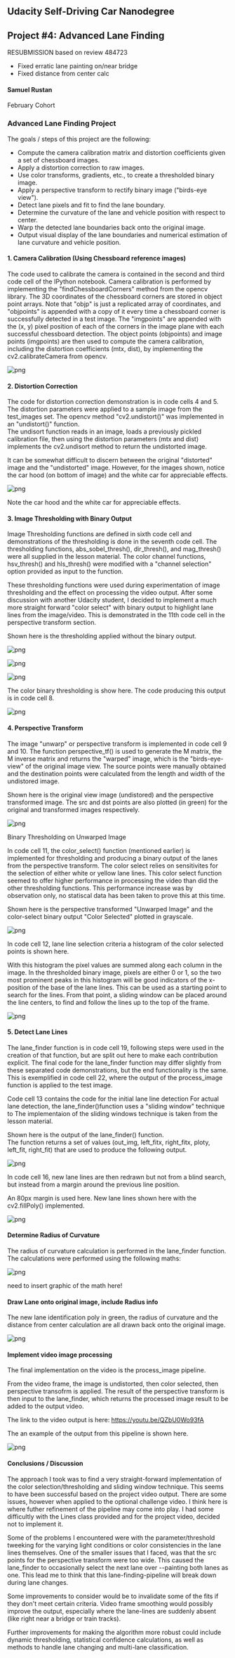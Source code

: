 
## Udacity Self-Driving Car Nanodegree

## Project #4: Advanced Lane Finding

RESUBMISSION based on review 484723

* Fixed erratic lane painting on/near bridge
* Fixed distance from center calc

#### Samuel Rustan
February Cohort


### Advanced Lane Finding Project

The goals / steps of this project are the following:

* Compute the camera calibration matrix and distortion coefficients given a set of chessboard images.
* Apply a distortion correction to raw images.
* Use color transforms, gradients, etc., to create a thresholded binary image.
* Apply a perspective transform to rectify binary image ("birds-eye view").
* Detect lane pixels and fit to find the lane boundary.
* Determine the curvature of the lane and vehicle position with respect to center.
* Warp the detected lane boundaries back onto the original image.
* Output visual display of the lane boundaries and numerical estimation of lane curvature and vehicle position.


#### 1. Camera Calibration (Using Chessboard reference images)

The code used to calibrate the camera is contained in the second and third code cell of the IPython notebook.
Camera calibration is performed by implementing the "findChessboardCorners" method from the opencv library.
The 3D coordinates of the chessboard corners are stored in object point arrays. Note that "objp" is just a replicated array of coordinates, and "objpoints" is appended with a copy of it every time a chessboard corner is successfully detected in a test image. The "imgpoints" are appended with the (x, y) pixel position of each of the corners in the image plane with each successful chessboard detection.
The object points (objpoints) and image points (imgpoints) are then used to compute the camera calibration, including the distortion coefficients (mtx, dist), by implementing the cv2.calibrateCamera from opencv.

![png](output_3_1.png)


#### 2. Distortion Correction

The code for distortion correction demonstration is in code cells 4 and 5.
The distortion parameters were applied to a sample image from the test_images set.
The opencv method "cv2.undistort()" was implemented in an "undistort()" function.  
The undisort function reads in an image, loads a previously pickled calibration file, then using the distortion parameters (mtx and dist) implements the cv2.undisort method to return the undistorted image.

It can be somewhat difficult to discern between the original "distorted" image and the "undistorted" image.  However, for the images shown, notice the car hood (on bottom of image) and the white car for appreciable effects.


![png](output_6_1.png)


Note the car hood and the white car for appreciable effects.

#### 3. Image Thresholding with Binary Output

Image Thresholding functions are defined in sixth code cell and demonstrations of the thresholding is done in the seventh code cell.  The thresholding functions, abs_sobel_thresh(), dir_thresh(), and mag_thresh() were all supplied in the lesson material.  The color channel functions, hsv_thresh() and hls_thresh() were modified with a "channel selection" option provided as input to the function.

These thresholding functions were used during experimentation of image thresholding and the effect on processing the video output.  After some discussion with another Udacity student, I decided to implement a much more straight forward "color select" with binary output to highlight lane lines from the image/video.  This is demonstrated in the 11th code cell in the perspective transform section.

Shown here is the thresholding applied without the binary output.  



![png](output_10_0.png)



![png](output_10_1.png)



![png](output_10_2.png)


The color binary thresholding is show here.  The code producing this output is in code cell 8.


![png](output_11_0.png)


#### 4. Perspective Transform

The image "unwarp" or perspective transform is implemented in code cell 9 and 10.
The function perspective_tf() is used to generate the M matrix, the M inverse matrix and returns the "warped" image, which is the "birds-eye-view" of the original image view.  The source points were manually obtained and the destination points were calculated from the length and width of the undistored image.

Shown here is the original view image (undistored) and the perspective transformed image.
The src and dst points are also plotted (in green) for the original and transformed images respectively.


![png](output_14_1.png)


Binary Thresholding on Unwarped Image

In code cell 11, the color_select() function (mentioned earlier) is implemented for thresholding and producing a binary output of the lanes from the perspective transform.  The color select relies on sensitivites for the selection of either white or yellow lane lines.  This color select function seemed to offer higher performance in processing the video than did the other thresholding functions.  This performance increase was by observation only, no statiscal data has been taken to prove this at this time.  

Shown here is the perspective transformed "Unwarped Image" and the color-select binary output "Color Selected" plotted in grayscale.

![png](output_16_1.png)


In code cell 12, lane line selection criteria a histogram of the color selected points is shown here.

With this histogram the pixel values are summed along each column in the image. In the thresholded binary image, pixels are either 0 or 1, so the two most prominent peaks in this histogram will be good indicators of the x-position of the base of the lane lines. This can be used as a starting point to search for the lines. From that point, a sliding window can be placed around the line centers, to find and follow the lines up to the top of the frame.

![png](output_17_1.png)

#### 5. Detect Lane Lines

The lane_finder function is in code cell 19, following steps were used in the creation of that function, but are split out here to make each contribution explicit.  The final code for the lane_finder function may differ slightly from these separated code demonstrations, but the end functionality is the same.  This is exemplified in code cell 22, where the output of the process_image function is applied to the test image.

Code cell 13 contains the code for the initial lane line detection 
For actual lane detection, the lane_finder()function uses a "sliding window" technique to The implementaion of the sliding windows technique is taken from the lesson material.

Shown here is the output of the lane_finder() function.  
The function returns a set of values (out_img, left_fitx, right_fitx, ploty, left_fit, right_fit) that are used to produce the following output.

![png](output_20_1.png)

In code cell 16, new lane lines are then redrawn but not from a blind search, but instead from a margin around the previous line position.

An 80px margin is used here.  New lane lines shown here with the cv2.fillPoly() implemented.

![png](output_21_1.png)


#### Determine Radius of Curvature

The radius of curvature calculation is performed in the lane_finder function. The calculations were performed using the following maths:

![png](rad-of-curve.png)

need to insert graphic of the math here!


#### Draw Lane onto original image, include Radius info

The new lane identification poly in green, the radius of curvature and the distance from center calculation are all drawn back onto the original image.

![png](output_25_1.png)

#### Implement video image processing

The final implementation on the video is the process_image pipeline.

From the video frame, the image is undistorted, then color selected, then perspective transofrm is applied.  The result of the perspective transform is then input to the lane_finder, which returns the processed image result to be added to the output video.

The link to the video output is here: https://youtu.be/QZbU0Wo93fA 

The an example of the output from this pipeline is shown here.

![png](output_29_1.png)


#### Conclusions / Discussion

The approach I took was to find a very straight-forward implementation of the color selection/thresholding and sliding window technique.  This seems to have been successful based on the project video output.  There are some issues, however when applied to the optional challenge video.  I think here is where futher refinement of the pipeline may come into play.  I had some difficultly with the Lines class provided and for the project video, decided not to implement it.  

Some of the problems I encountered were with the parameter/threshold tweeking for the varying light conditions or color consistencies in the lane lines themselves.  One of the smaller issues that I faced, was that the src points for the perspective transform were too wide.  This caused the lane_finder to occasionally select the next lane over --painting both lanes as one.  This lead me to think that this lane-finding-pipeline will break down during lane changes.

Some improvements to consider would be to invalidate some of the fits if they don't meet certain criteria.  Video frame smoothing would possibly improve the output, especially where the lane-lines are suddenly absent (like right near a bridge or train tracks).  

Further improvements for making the algorithm more robust could include dynamic thresholding, statistical confidence calculations, as well as methods to handle lane changing and multi-lane classification.


